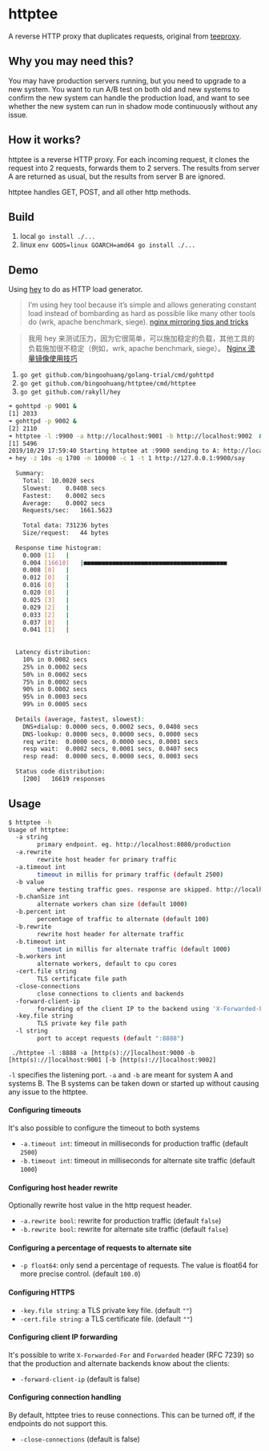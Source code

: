 httptee
=========

A reverse HTTP proxy that duplicates requests, original from [teeproxy](https://github.com/chrislusf/teeproxy).

Why you may need this?
----------------------

You may have production servers running, but you need to upgrade to a new system. You want to run A/B test on both old and new systems to confirm the new system can handle the production load, and want to see whether the new system can run in shadow mode continuously without any issue.

How it works?
-------------

httptee is a reverse HTTP proxy. For each incoming request, it clones the request into 2 requests, forwards them to 2 servers. The results from server A are returned as usual, but the results from server B are ignored.

httptee handles GET, POST, and all other http methods.

Build
-------------

1. local `go install ./...`
1. linux `env GOOS=linux GOARCH=amd64 go install ./...`

Demo
-------------

Using [hey](https://github.com/rakyll/hey) to do as HTTP load generator. 

> I’m using hey tool because it’s simple and allows generating constant load instead of bombarding as hard as possible like many other tools do (wrk, apache benchmark, siege).
> [nginx mirroring tips and tricks](https://alex.dzyoba.com/blog/nginx-mirror/)

> 我用 hey 来测试压力，因为它很简单，可以施加稳定的负载，其他工具的负载施加很不稳定（例如，wrk, apache benchmark, siege）。
> [Nginx 流量镜像使用技巧](https://mp.weixin.qq.com/s/GpFafOWtlKIrmEftKE-Vdg)


1. `go get github.com/bingoohuang/golang-trial/cmd/gohttpd`
1. `go get github.com/bingoohuang/httptee/cmd/httptee`
1. `go get github.com/rakyll/hey`

```bash
➜ gohttpd -p 9001 &
[1] 2033
➜ gohttpd -p 9002 &
[2] 2110
➜ httptee -l :9900 -a http://localhost:9001 -b http://localhost:9002  &
[1] 5496
2019/10/29 17:59:40 Starting httptee at :9900 sending to A: http://localhost:9001 and B: [{localhost:9002 http}]
➜ hey -z 10s -q 1700 -n 100000 -c 1 -t 1 http://127.0.0.1:9900/say
  
  Summary:
    Total:	10.0020 secs
    Slowest:	0.0408 secs
    Fastest:	0.0002 secs
    Average:	0.0002 secs
    Requests/sec:	1661.5623
  
    Total data:	731236 bytes
    Size/request:	44 bytes
  
  Response time histogram:
    0.000 [1]	|
    0.004 [16610]	|■■■■■■■■■■■■■■■■■■■■■■■■■■■■■■■■■■■■■■■■
    0.008 [0]	|
    0.012 [0]	|
    0.016 [0]	|
    0.020 [0]	|
    0.025 [3]	|
    0.029 [2]	|
    0.033 [2]	|
    0.037 [0]	|
    0.041 [1]	|
  
  
  Latency distribution:
    10% in 0.0002 secs
    25% in 0.0002 secs
    50% in 0.0002 secs
    75% in 0.0002 secs
    90% in 0.0002 secs
    95% in 0.0003 secs
    99% in 0.0005 secs
  
  Details (average, fastest, slowest):
    DNS+dialup:	0.0000 secs, 0.0002 secs, 0.0408 secs
    DNS-lookup:	0.0000 secs, 0.0000 secs, 0.0000 secs
    req write:	0.0000 secs, 0.0000 secs, 0.0001 secs
    resp wait:	0.0002 secs, 0.0001 secs, 0.0407 secs
    resp read:	0.0000 secs, 0.0000 secs, 0.0003 secs
  
  Status code distribution:
    [200]	16619 responses
```

Usage
-------------

```bash
$ httptee -h
Usage of httptee:
  -a string
    	primary endpoint. eg. http://localhost:8080/production
  -a.rewrite
    	rewrite host header for primary traffic
  -a.timeout int
    	timeout in millis for primary traffic (default 2500)
  -b value
    	where testing traffic goes. response are skipped. http://localhost:8081/test, allowed multiple times for multiple testing backends
  -b.chanSize int
    	alternate workers chan size (default 1000)
  -b.percent int
    	percentage of traffic to alternate (default 100)
  -b.rewrite
    	rewrite host header for alternate traffic
  -b.timeout int
    	timeout in millis for alternate traffic (default 1000)
  -b.workers int
    	alternate workers, default to cpu cores
  -cert.file string
    	TLS certificate file path
  -close-connections
    	close connections to clients and backends
  -forward-client-ip
    	forwarding of the client IP to the backend using 'X-Forwarded-For' and 'Forwarded' headers
  -key.file string
    	TLS private key file path
  -l string
    	port to accept requests (default ":8888")
```


```
 ./httptee -l :8888 -a [http(s)://]localhost:9000 -b [http(s)://]localhost:9001 [-b [http(s)://]localhost:9002]
```

`-l` specifies the listening port. `-a` and `-b` are meant for system A and systems B. The B systems can be taken down or started up without causing any issue to the httptee.

#### Configuring timeouts ####
 
It's also possible to configure the timeout to both systems

*  `-a.timeout int`: timeout in milliseconds for production traffic (default `2500`)
*  `-b.timeout int`: timeout in milliseconds for alternate site traffic (default `1000`)

#### Configuring host header rewrite ####

Optionally rewrite host value in the http request header.

*  `-a.rewrite bool`: rewrite for production traffic (default `false`)
*  `-b.rewrite bool`: rewrite for alternate site traffic (default `false`)
 
#### Configuring a percentage of requests to alternate site ####

*  `-p float64`: only send a percentage of requests. The value is float64 for more precise control. (default `100.0`)

#### Configuring HTTPS ####

*  `-key.file string`: a TLS private key file. (default `""`)
*  `-cert.file string`: a TLS certificate file. (default `""`)

#### Configuring client IP forwarding ####

It's possible to write `X-Forwarded-For` and `Forwarded` header (RFC 7239) so
that the production and alternate backends know about the clients:

*  `-forward-client-ip` (default is false)

#### Configuring connection handling ####

By default, httptee tries to reuse connections. This can be turned off, if the
endpoints do not support this.

*  `-close-connections` (default is false)


